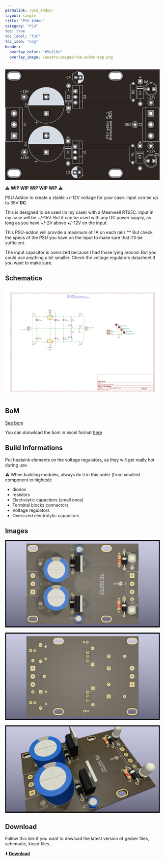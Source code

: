 ```yaml
---
permalink: /psu_addon/
layout: single
title: "PSU Addon"
category: "PSU"
toc: true
toc_label: "ToC"
toc_icon: "cog"
header:
  overlay_color: "#5e616c"
  overlay_image: /assets/images/PSU-addon-top.png
---
```


![PSU Addon](/assets/images/PSU-addon-top.png)

:warning: **WIP WIP WIP WIP WIP** :warning: 

PSU Addon to create a stable +/-12V voltage for your case. 
Input can be up to 35V **DC**.

This is designed to be used (in my case) with a Meanwell RT65C. Input in my case will be +/-15V. But it can be used with any DC power supply, as long as you have +/-2V above +/-12V on the input.

This PSU-addon will provide a maximum of 1A on each rails ** But check the specs of the PSU you have on the input to make sure that it'll be sufficient. 

The input capacitor is oversized because I had those lying around. But you could use anything a bit smaller. Check the voltage regulators datasheet if you want to make sure. 

## Schematics

![PSU Addon schematic](/assets/images/PSU-addon--Schematic.svg)

## BoM

[See bom](/assets/bom/PSU-addon_V1.1--iBoM.html)

You can donwload the bom in excel format [here](https://github.com/BleepSound/PSU-addon/releases/download/v1.1/PSU-addon_V1.1--BoM.xlsx)


## Build Informations

Put heatsink elements on the voltage regulators, as they will get really hot during use. 

:warning: When building modules, always do it in this order (from smallest component to highest):
- diodes
- resistors
- Electrolytic capacitors (small ones)
- Terminal blocks connectors
- Voltage regulators
- Oversized electrolytic capacitors

## Images

![3D PSU Addon(front)](/assets/images/PSU-addon-3D_top.png)

![3D PSU Addon(back)](/assets/images/PSU-addon-3D_bottom.png)

![3D PSU Addon(iso)](/assets/images/PSU-addon-3D_top30deg.png)

## Download

Follow this link if you want to dowload the latest version of gerber files, schematic, kicad files...

:arrow_down: [**Download**](https://github.com/BleepSound/PSU-addon/releases)

<script src="https://utteranc.es/client.js"
        repo="BleepSound/bleepsound.github.io"
        issue-term="title"
        label="Comment"
        theme="photon-dark"
        crossorigin="anonymous"
        async>
</script>